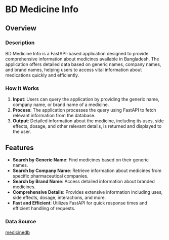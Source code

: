 # BD Medicine Info

<!-- ![Project Logo](url_to_logo_image) -->

## Overview

### Description
BD Medicine Info is a FastAPI-based application designed to provide comprehensive information about medicines available in Bangladesh. The application offers detailed data based on generic names, company names, and brand names, helping users to access vital information about medications quickly and efficiently.

<!-- ### Image
![Project Screenshot](url_to_screenshot_image) -->

### How It Works
1. **Input**: Users can query the application by providing the generic name, company name, or brand name of a medicine.
2. **Process**: The application processes the query using FastAPI to fetch relevant information from the database.
3. **Output**: Detailed information about the medicine, including its uses, side effects, dosage, and other relevant details, is returned and displayed to the user.

## Features

- **Search by Generic Name**: Find medicines based on their generic names.
- **Search by Company Name**: Retrieve information about medicines from specific pharmaceutical companies.
- **Search by Brand Name**: Access detailed information about branded medicines.
- **Comprehensive Details**: Provides extensive information including uses, side effects, dosage, interactions, and more.
- **Fast and Efficient**: Utilizes FastAPI for quick response times and efficient handling of requests.


### Data Source
[medicinedb](https://github.com/WSAyan/medicinedb)
